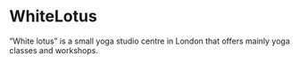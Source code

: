 # WhiteLotus
“White lotus” is a small yoga studio centre in London that offers mainly yoga classes and workshops.
